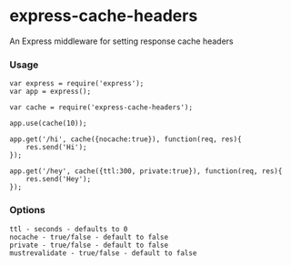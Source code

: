 express-cache-headers
=====================
An Express middleware for setting response cache headers

### Usage
    var express = require('express');
    var app = express();

    var cache = require('express-cache-headers');

    app.use(cache(10));

    app.get('/hi', cache({nocache:true}), function(req, res){
        res.send('Hi');
    });

    app.get('/hey', cache({ttl:300, private:true}), function(req, res){
        res.send('Hey');
    });

### Options
    ttl - seconds - defaults to 0
    nocache - true/false - default to false
    private - true/false - default to false
    mustrevalidate - true/false - default to false

